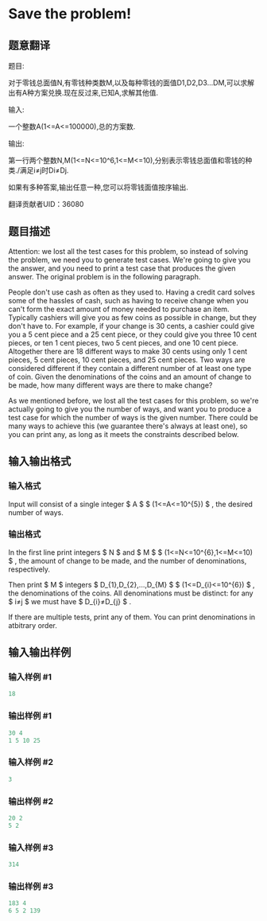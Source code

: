 # Save the problem!

## 题意翻译

题目:

对于零钱总面值N,有零钱种类数M,以及每种零钱的面值D1,D2,D3...DM,可以求解出有A种方案兑换.现在反过来,已知A,求解其他值.

输入:

一个整数A(1<=A<=100000),总的方案数.

输出:

第一行两个整数N,M(1<=N<=10^6,1<=M<=10),分别表示零钱总面值和零钱的种类./满足i≠j时Di≠Dj.

如果有多种答案,输出任意一种,您可以将零钱面值按序输出.

翻译贡献者UID：36080

## 题目描述

Attention: we lost all the test cases for this problem, so instead of solving the problem, we need you to generate test cases. We're going to give you the answer, and you need to print a test case that produces the given answer. The original problem is in the following paragraph.

People don't use cash as often as they used to. Having a credit card solves some of the hassles of cash, such as having to receive change when you can't form the exact amount of money needed to purchase an item. Typically cashiers will give you as few coins as possible in change, but they don't have to. For example, if your change is 30 cents, a cashier could give you a 5 cent piece and a 25 cent piece, or they could give you three 10 cent pieces, or ten 1 cent pieces, two 5 cent pieces, and one 10 cent piece. Altogether there are 18 different ways to make 30 cents using only 1 cent pieces, 5 cent pieces, 10 cent pieces, and 25 cent pieces. Two ways are considered different if they contain a different number of at least one type of coin. Given the denominations of the coins and an amount of change to be made, how many different ways are there to make change?

As we mentioned before, we lost all the test cases for this problem, so we're actually going to give you the number of ways, and want you to produce a test case for which the number of ways is the given number. There could be many ways to achieve this (we guarantee there's always at least one), so you can print any, as long as it meets the constraints described below.

## 输入输出格式

### 输入格式

Input will consist of a single integer $ A $ $ (1<=A<=10^{5}) $ , the desired number of ways.

### 输出格式

In the first line print integers $ N $ and $ M $ $ (1<=N<=10^{6},1<=M<=10) $ , the amount of change to be made, and the number of denominations, respectively.

Then print $ M $ integers $ D_{1},D_{2},...,D_{M} $ $ (1<=D_{i}<=10^{6}) $ , the denominations of the coins. All denominations must be distinct: for any $ i≠j $ we must have $ D_{i}≠D_{j} $ .

If there are multiple tests, print any of them. You can print denominations in atbitrary order.

## 输入输出样例

### 输入样例 #1

```cpp
18

```
### 输出样例 #1

```cpp
30 4
1 5 10 25

```
### 输入样例 #2

```cpp
3

```
### 输出样例 #2

```cpp
20 2
5 2

```
### 输入样例 #3

```cpp
314

```
### 输出样例 #3

```cpp
183 4
6 5 2 139

```
